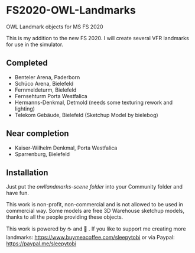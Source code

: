 # FS2020-OWL-Landmarks
OWL Landmark objects for MS FS 2020

This is my addition to the new FS 2020. I will create several VFR landmarks for use in the simulator.

## Completed
* Benteler Arena, Paderborn
* Schüco Arena, Bielefeld
* Fernmeldeturm, Bielefeld
* Fernsehturm Porta Westfalica
* Hermanns-Denkmal, Detmold (needs some texturing rework and lighting)
* Telekom Gebäude, Bielefeld (Sketchup Model by bielebog)

## Near completion
* Kaiser-Wilhelm Denkmal, Porta Westfalica
* Sparrenburg, Bielefeld


## Installation
Just put the *owllandmarks-scene folder* into your Community folder and have fun.

This work is non-profit, non-commercial and is not allowed to be used in commercial way. Some models are free 3D Warehouse sketchup models, thanks to all the people providing these objects.

This work is powered by :coffee: and :beer: . If you like to support me creating more landmarks: https://www.buymeacoffee.com/sleepytobi or via Paypal: https://paypal.me/sleepytobi 
